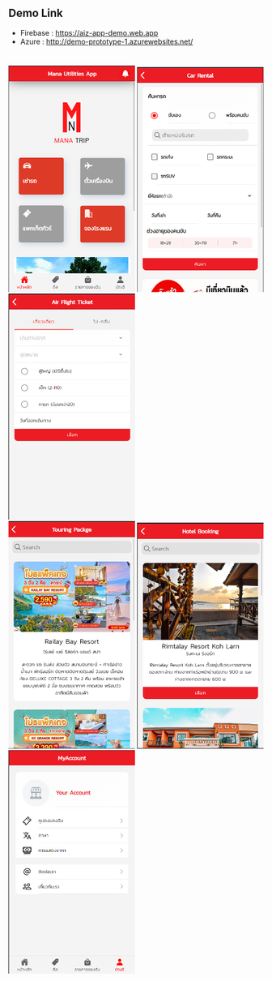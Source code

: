
## Demo Link
- Firebase : https://aiz-app-demo.web.app
- Azure : http://demo-prototype-1.azurewebsites.net/
#
<div>
<img src="./screenshots/main.png" width="250">
<img src="./screenshots/car.png" width="250">
<img src="./screenshots/air.png" width="250">
</div>
<div>
<img src="./screenshots/tour.png" width="250">
<img src="./screenshots/hotel.png" width="250">
<img src="./screenshots/acc.png" width="250">
</div>




